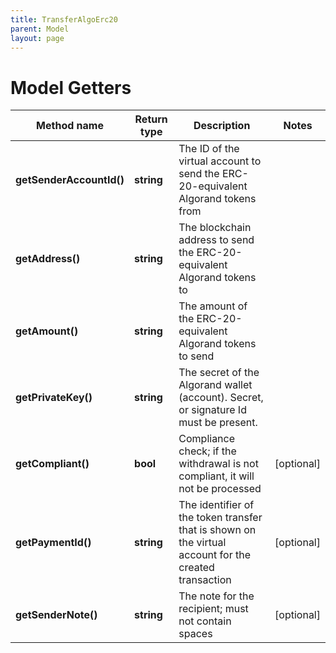 ```yaml
---
title: TransferAlgoErc20
parent: Model
layout: page
---
```


# Model Getters

Method name | Return type | Description | Notes
------------ | ------------- | ------------- | -------------
**getSenderAccountId()** | **string** | The ID of the virtual account to send the ERC-20-equivalent Algorand tokens from |
**getAddress()** | **string** | The blockchain address to send the ERC-20-equivalent Algorand tokens to |
**getAmount()** | **string** | The amount of the ERC-20-equivalent Algorand tokens to send |
**getPrivateKey()** | **string** | The secret of the Algorand wallet (account). Secret, or signature Id must be present. |
**getCompliant()** | **bool** | Compliance check; if the withdrawal is not compliant, it will not be processed | [optional]
**getPaymentId()** | **string** | The identifier of the token transfer that is shown on the virtual account for the created transaction | [optional]
**getSenderNote()** | **string** | The note for the recipient; must not contain spaces | [optional]

